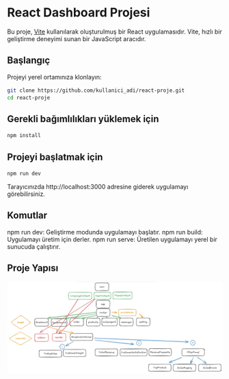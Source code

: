 
# React Dashboard Projesi

Bu proje, [Vite](https://vitejs.dev/) kullanılarak oluşturulmuş bir React uygulamasıdır. Vite, hızlı bir geliştirme deneyimi sunan bir JavaScript aracıdır.

## Başlangıç

Projeyi yerel ortamınıza klonlayın:

```bash
git clone https://github.com/kullanici_adi/react-proje.git
cd react-proje

```

## Gerekli bağımlılıkları yüklemek için

```bash
npm install
```

## Projeyi başlatmak için

```bash
npm run dev
```

Tarayıcınızda http://localhost:3000 adresine giderek uygulamayı görebilirsiniz.

## Komutlar

npm run dev: Geliştirme modunda uygulamayı başlatır.
npm run build: Uygulamayı üretim için derler.
npm run serve: Üretilen uygulamayı yerel bir sunucuda çalıştırır.

## Proje Yapısı

![React Dashboard Projesi](./src/assets/dashboardProjectStructure.jpg)